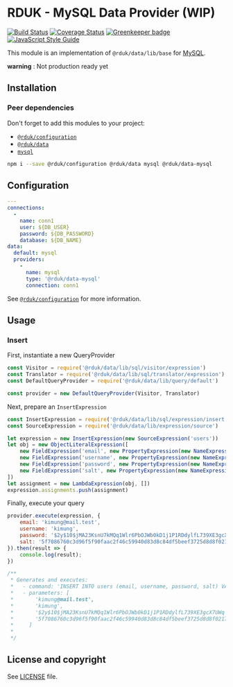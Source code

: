 # RDUK - MySQL Data Provider (WIP)

[![Build Status](https://travis-ci.org/rd-uk/rduk-data-mysql.svg?branch=master)](https://travis-ci.org/rd-uk/rduk-data-mysql)
[![Coverage Status](https://coveralls.io/repos/github/rd-uk/rduk-data-mysql/badge.svg?branch=master)](https://coveralls.io/github/rd-uk/rduk-data-mysql?branch=master)
[![Greenkeeper badge](https://badges.greenkeeper.io/rd-uk/rduk-data-mysql.svg)](https://greenkeeper.io/)
[![JavaScript Style Guide](https://img.shields.io/badge/code_style-standard-brightgreen.svg)](https://standardjs.com)

This module is an implementation of `@rduk/data/lib/base` for [MySQL](https://www.mysql.com/).

__warning__ : Not production ready yet

## Installation

### Peer dependencies
Don't forget to add this modules to your project:

- [`@rduk/configuration`](https://github.com/rd-uk/rduk-configuration)
- [`@rduk/data`](https://github.com/rd-uk/rduk-data)
- [`mysql`](https://www.npmjs.com/package/mysql)

```sh
npm i --save @rduk/configuration @rduk/data mysql @rduk/data-mysql
```

## Configuration

```yaml
---
connections:
  -
    name: conn1
    user: ${DB_USER}
    password: ${DB_PASSWORD}
    database: ${DB_NAME}
data:
  default: mysql
  providers:
    -
      name: mysql
      type: '@rduk/data-mysql'
      connection: conn1

```

See [`@rduk/configuration`](https://github.com/rd-uk/rduk-configuration#readme) for more information.

## Usage

### Insert

First, instantiate a new QueryProvider

```js
const Visitor = require('@rduk/data/lib/sql/visitor/expression')
const Translator = require('@rduk/data/lib/sql/translator/expression')
const DefaultQueryProvider = require('@rduk/data/lib/query/default')

const provider = new DefaultQueryProvider(Visitor, Translator)
```

Next, prepare an `InsertExpression`

```js
const InsertExpression = require('@rduk/data/lib/sql/expression/insert')
const SourceExpression = require('@rduk/data/lib/expression/source')

let expression = new InsertExpression(new SourceExpression('users'))
let obj = new ObjectLiteralExpression([
    new FieldExpression('email', new PropertyExpression(new NameExpression('this'), 'email')),
    new FieldExpression('username', new PropertyExpression(new NameExpression('this'), 'username')),
    new FieldExpression('password', new PropertyExpression(new NameExpression('this'), 'password')),
    new FieldExpression('salt', new PropertyExpression(new NameExpression('this'), 'salt'))
])
let assignment = new LambdaExpression(obj, [])
expression.assignments.push(assignment)
```

Finally, execute your query

```js
provider.execute(expression, {
    email: 'kimung@mail.test',
    username: 'kimung',
    password: '$2y$10$jMA23KsnU7kMQq1Wlr6PbOJWb0kD1j1P1RDdylfL739XE3gcX7UWq',
    salt: '5f7086760c3d96f5f90faac2f46c59940d83d8c84df5beef3725d8d8f02171b1'
}).then(result => {
    console.log(result);
})

/**
 * Generates and executes:
 *   - command: 'INSERT INTO users (email, username, password, salt) VALUES (?, ?, ?, ?)'
 *   - parameters: [
 *       'kimung@mail.test',
 *       'kimung',
 *       '$2y$10$jMA23KsnU7kMQq1Wlr6PbOJWb0kD1j1P1RDdylfL739XE3gcX7UWq',
 *       '5f7086760c3d96f5f90faac2f46c59940d83d8c84df5beef3725d8d8f02171b1',
 *     ]
 * 
 */
```

## License and copyright

See [LICENSE](LICENSE) file.